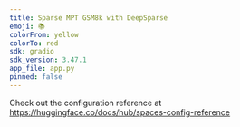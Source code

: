 ```yaml
---
title: Sparse MPT GSM8k with DeepSparse
emoji: 📚
colorFrom: yellow
colorTo: red
sdk: gradio
sdk_version: 3.47.1
app_file: app.py
pinned: false
---
```


Check out the configuration reference at https://huggingface.co/docs/hub/spaces-config-reference

